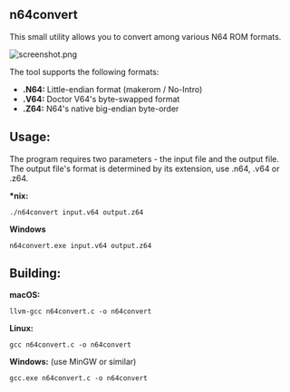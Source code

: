 n64convert
----

This small utility allows you to convert among various N64 ROM formats.

![screenshot.png](https://i.imgur.com/3Guw3QU.png)

The tool supports the following formats:

- **.N64:** Little-endian format (makerom / No-Intro)
- **.V64:** Doctor V64's byte-swapped format
- **.Z64:** N64's native big-endian byte-order

Usage:
---

The program requires two parameters - the input file and the output file. The output file's format is determined by its extension, use .n64, .v64 or .z64.

**\*nix:**

`./n64convert input.v64 output.z64`

**Windows**

`n64convert.exe input.v64 output.z64`

Building:
---

**macOS:**

`llvm-gcc n64convert.c -o n64convert`

**Linux:**

`gcc n64convert.c -o n64convert`

**Windows:** (use MinGW or similar)

`gcc.exe n64convert.c -o n64convert`

